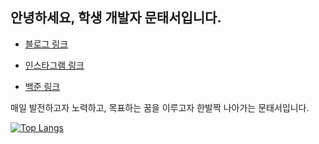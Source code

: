 
## 안녕하세요, 학생 개발자 문태서입니다.  
* <a href="https://taeseo-dev.tistory.com/">블로그 링크</a>  

* <a href="https://www.instagram.com/taeseo_06/">인스타그램 링크</a>
* <a href="https://www.acmicpc.net/user/ansxotj06">백준 링크</a>  



매일 발전하고자 노력하고, 목표하는 꿈을 이루고자 한발짝 나아가는 문태서입니다.



[![Top Langs](https://github-readme-stats.vercel.app/api/top-langs/?username=Taeseo06&layout=compact&theme=tokyonight&langs_count=10)](https://github.com/Taeseo06/Taeseo06/edit/main/README.md)
